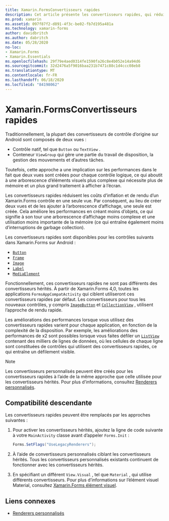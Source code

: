```yaml
---
title: Xamarin.FormsConvertisseurs rapides
description: Cet article présente les convertisseurs rapides, qui réduisent les coûts d’inflation et de rendu d’un Xamarin.Forms contrôle sur Android en aplatint la hiérarchie des contrôles natifs résultante.
ms.prod: xamarin
ms.assetid: 097f87f2-d891-4f3c-be02-fb7d195a481a
ms.technology: xamarin-forms
author: davidbritch
ms.author: dabritch
ms.date: 05/28/2020
no-loc:
- Xamarin.Forms
- Xamarin.Essentials
ms.openlocfilehash: 29f79e4aed0314fe1590fa26c8e4b052e14a94d6
ms.sourcegitcommit: 32d2476a5f9016baa231b7471c88c1d4ccc08eb8
ms.translationtype: MT
ms.contentlocale: fr-FR
ms.lasthandoff: 06/18/2020
ms.locfileid: "84198062"
---
```

# <a name="xamarinforms-fast-renderers"></a>Xamarin.FormsConvertisseurs rapides

Traditionnellement, la plupart des convertisseurs de contrôle d’origine sur Android sont composés de deux vues :

- Contrôle natif, tel que `Button` ou `TextView` .
- Conteneur `ViewGroup` qui gère une partie du travail de disposition, la gestion des mouvements et d’autres tâches.

Toutefois, cette approche a une implication sur les performances dans le fait que deux vues sont créées pour chaque contrôle logique, ce qui aboutit à une arborescence d’éléments visuels plus complexe qui nécessite plus de mémoire et un plus grand traitement à afficher à l’écran.

Les convertisseurs rapides réduisent les coûts d’inflation et de rendu d’un Xamarin.Forms contrôle en une seule vue. Par conséquent, au lieu de créer deux vues et de les ajouter à l’arborescence d’affichage, une seule est créée. Cela améliore les performances en créant moins d’objets, ce qui signifie à son tour une arborescence d’affichage moins complexe et une utilisation moins importante de la mémoire (ce qui entraîne également moins d’interruptions de garbage collection).

Les convertisseurs rapides sont disponibles pour les contrôles suivants dans Xamarin.Forms sur Android :

- [`Button`](xref:Xamarin.Forms.Button)
- [`Frame`](xref:Xamarin.Forms.Frame)
- [`Image`](xref:Xamarin.Forms.Image)
- [`Label`](xref:Xamarin.Forms.Label)
- [`MediaElement`](xref:Xamarin.Forms.MediaElement)

Fonctionnellement, ces convertisseurs rapides ne sont pas différents des convertisseurs hérités. À partir de Xamarin.Forms 4,0, toutes les applications `FormsAppCompatActivity` qui ciblent utiliseront ces convertisseurs rapides par défaut. Les convertisseurs pour tous les nouveaux contrôles, y compris [`ImageButton`](xref:Xamarin.Forms.ImageButton) et [`CollectionView`](xref:Xamarin.Forms.CollectionView) , utilisent l’approche de rendu rapide.

Les améliorations des performances lorsque vous utilisez des convertisseurs rapides varient pour chaque application, en fonction de la complexité de la disposition. Par exemple, les améliorations des performances de x2 sont possibles lorsque vous faites défiler un [`ListView`](xref:Xamarin.Forms.ListView) contenant des milliers de lignes de données, où les cellules de chaque ligne sont constituées de contrôles qui utilisent des convertisseurs rapides, ce qui entraîne un défilement visible.

> [!NOTE]
> Les convertisseurs personnalisés peuvent être créés pour les convertisseurs rapides à l’aide de la même approche que celle utilisée pour les convertisseurs hérités. Pour plus d’informations, consultez [Renderers personnalisés](~/xamarin-forms/app-fundamentals/custom-renderer/index.md).

## <a name="backwards-compatibility"></a>Compatibilité descendante

Les convertisseurs rapides peuvent être remplacés par les approches suivantes :

1. Pour activer les convertisseurs hérités, ajoutez la ligne de code suivante à votre `MainActivity` classe avant d’appeler `Forms.Init` :

    ```csharp
    Forms.SetFlags("UseLegacyRenderers");
    ```

1. À l’aide de convertisseurs personnalisés ciblant les convertisseurs hérités. Tous les convertisseurs personnalisés existants continuent de fonctionner avec les convertisseurs hérités.
1. En spécifiant un différent `View.Visual` , tel que `Material` , qui utilise différents convertisseurs. Pour plus d’informations sur l’élément visuel Material, consultez [ Xamarin.Forms élément visuel](~/xamarin-forms/user-interface/visual/material-visual.md).

## <a name="related-links"></a>Liens connexes

- [Renderers personnalisés](~/xamarin-forms/app-fundamentals/custom-renderer/index.md)
